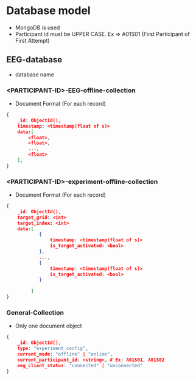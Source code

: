# Database model

- MongoDB is used
- Participant id must be UPPER CASE. Ex => A01S01 (First Participant of First Attempt)

## EEG-database
- database name

### \<PARTICIPANT-ID>-EEG-offline-collection
- Document Format (For each record)

```json
{
    _id: ObjectId(),
    timestamp: <timestamp(float of s)>
    data:[
        <float>,
        <float>,
        ...,
        <float>
    ],
}
```

### \<PARTICIPANT-ID>-experiment-offline-collection
- Document Format (For each record)
```json
{
    _id: ObjectId(),
    target_grid: <int>
    target_index: <int>
    data:[
            {
                timestamp: <timestamp(float of s)>
                is_target_activated: <bool>
            },
            ...,
            {
                timestamp: <timestamp(float of s)>
                is_target_activated: <bool>
            }
   
         ] 
}
```

### General-Collection
- Only one document object
```json
{
    _id: ObjectId(),
    type: "experiment_config",
    current_mode: "offline" | "online",
    current_participant_id: <string>, # Ex: A01S01, A01S02
    eeg_client_status: "connected" | "unconnected"
}
```

